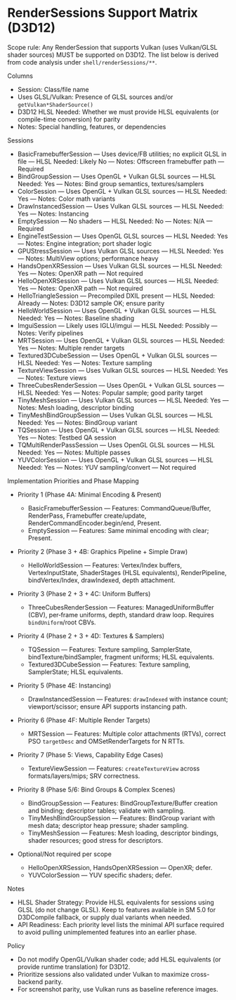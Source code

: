 # RenderSessions Support Matrix (D3D12)

Scope rule: Any RenderSession that supports Vulkan (uses Vulkan/GLSL shader sources) MUST be supported on D3D12. The list below is derived from code analysis under `shell/renderSessions/**`.

Columns
- Session: Class/file name
- Uses GLSL/Vulkan: Presence of GLSL sources and/or `getVulkan*ShaderSource()`
- D3D12 HLSL Needed: Whether we must provide HLSL equivalents (or compile-time conversion) for parity
- Notes: Special handling, features, or dependencies

Sessions
- BasicFramebufferSession — Uses device/FB utilities; no explicit GLSL in file — HLSL Needed: Likely No — Notes: Offscreen framebuffer path — Required
- BindGroupSession — Uses OpenGL + Vulkan GLSL sources — HLSL Needed: Yes — Notes: Bind group semantics, textures/samplers
- ColorSession — Uses OpenGL + Vulkan GLSL sources — HLSL Needed: Yes — Notes: Color math variants
- DrawInstancedSession — Uses Vulkan GLSL sources — HLSL Needed: Yes — Notes: Instancing
- EmptySession — No shaders — HLSL Needed: No — Notes: N/A — Required
- EngineTestSession — Uses OpenGL GLSL sources — HLSL Needed: Yes — Notes: Engine integration; port shader logic
- GPUStressSession — Uses Vulkan GLSL sources — HLSL Needed: Yes — Notes: MultiView options; performance heavy
- HandsOpenXRSession — Uses Vulkan GLSL sources — HLSL Needed: Yes — Notes: OpenXR path — Not required
- HelloOpenXRSession — Uses Vulkan GLSL sources — HLSL Needed: Yes — Notes: OpenXR path — Not required
- HelloTriangleSession — Precompiled DXIL present — HLSL Needed: Already — Notes: D3D12 sample OK; ensure parity
- HelloWorldSession — Uses OpenGL + Vulkan GLSL sources — HLSL Needed: Yes — Notes: Baseline shading
- ImguiSession — Likely uses IGLU/imgui — HLSL Needed: Possibly — Notes: Verify pipelines
- MRTSession — Uses OpenGL + Vulkan GLSL sources — HLSL Needed: Yes — Notes: Multiple render targets
- Textured3DCubeSession — Uses OpenGL + Vulkan GLSL sources — HLSL Needed: Yes — Notes: Texture sampling
- TextureViewSession — Uses Vulkan GLSL sources — HLSL Needed: Yes — Notes: Texture views
- ThreeCubesRenderSession — Uses OpenGL + Vulkan GLSL sources — HLSL Needed: Yes — Notes: Popular sample; good parity target
- TinyMeshSession — Uses Vulkan GLSL sources — HLSL Needed: Yes — Notes: Mesh loading, descriptor binding
- TinyMeshBindGroupSession — Uses Vulkan GLSL sources — HLSL Needed: Yes — Notes: BindGroup variant
- TQSession — Uses OpenGL + Vulkan GLSL sources — HLSL Needed: Yes — Notes: Testbed QA session
- TQMultiRenderPassSession — Uses OpenGL GLSL sources — HLSL Needed: Yes — Notes: Multiple passes
- YUVColorSession — Uses OpenGL + Vulkan GLSL sources — HLSL Needed: Yes — Notes: YUV sampling/convert — Not required

Implementation Priorities and Phase Mapping

- Priority 1 (Phase 4A: Minimal Encoding & Present)
  - BasicFramebufferSession — Features: CommandQueue/Buffer, RenderPass, Framebuffer create/update, RenderCommandEncoder.begin/end, Present.
  - EmptySession — Features: Same minimal encoding with clear; Present.

- Priority 2 (Phase 3 + 4B: Graphics Pipeline + Simple Draw)
  - HelloWorldSession — Features: Vertex/Index buffers, VertexInputState, ShaderStages (HLSL equivalents), RenderPipeline, bindVertex/Index, drawIndexed, depth attachment.

- Priority 3 (Phase 2 + 3 + 4C: Uniform Buffers)
  - ThreeCubesRenderSession — Features: ManagedUniformBuffer (CBV), per‑frame uniforms, depth, standard draw loop. Requires `bindUniform`/root CBVs.

- Priority 4 (Phase 2 + 3 + 4D: Textures & Samplers)
  - TQSession — Features: Texture sampling, SamplerState, bindTexture/bindSampler, fragment uniforms; HLSL equivalents.
  - Textured3DCubeSession — Features: Texture sampling, SamplerState; HLSL equivalents.

- Priority 5 (Phase 4E: Instancing)
  - DrawInstancedSession — Features: `drawIndexed` with instance count; viewport/scissor; ensure API supports instancing path.

- Priority 6 (Phase 4F: Multiple Render Targets)
  - MRTSession — Features: Multiple color attachments (RTVs), correct PSO `targetDesc` and OMSetRenderTargets for N RTTs.

- Priority 7 (Phase 5: Views, Capability Edge Cases)
  - TextureViewSession — Features: `createTextureView` across formats/layers/mips; SRV correctness.

- Priority 8 (Phase 5/6: Bind Groups & Complex Scenes)
  - BindGroupSession — Features: BindGroupTexture/Buffer creation and binding; descriptor tables; validate with sampling.
  - TinyMeshBindGroupSession — Features: BindGroup variant with mesh data; descriptor heap pressure; shader sampling.
  - TinyMeshSession — Features: Mesh loading, descriptor bindings, shader resources; good stress for descriptors.

- Optional/Not required per scope
  - HelloOpenXRSession, HandsOpenXRSession — OpenXR; defer.
  - YUVColorSession — YUV specific shaders; defer.

Notes
- HLSL Shader Strategy: Provide HLSL equivalents for sessions using GLSL (do not change GLSL). Keep to features available in SM 5.0 for D3DCompile fallback, or supply dual variants when needed.
- API Readiness: Each priority level lists the minimal API surface required to avoid pulling unimplemented features into an earlier phase.

Policy
- Do not modify OpenGL/Vulkan shader code; add HLSL equivalents (or provide runtime translation) for D3D12.
- Prioritize sessions also validated under Vulkan to maximize cross-backend parity.
- For screenshot parity, use Vulkan runs as baseline reference images.
